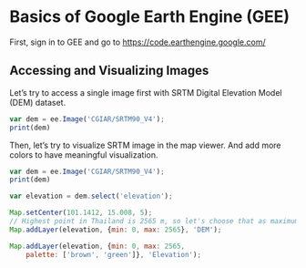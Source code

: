 # Basics of Google Earth Engine (GEE)

First, sign in to GEE and go to https://code.earthengine.google.com/

## Accessing and Visualizing Images

Let’s try to access a single image first with SRTM Digital Elevation Model (DEM) dataset.

```javascript
var dem = ee.Image('CGIAR/SRTM90_V4'); 
print(dem)
```

Then, let’s try to visualize SRTM image in the map viewer. And add more colors to have meaningful visualization.

```javascript
var dem = ee.Image('CGIAR/SRTM90_V4');
print(dem)

var elevation = dem.select('elevation'); 

Map.setCenter(101.1412, 15.008, 5);
// Highest point in Thailand is 2565 m, so let's choose that as maximum value of visualization
Map.addLayer(elevation, {min: 0, max: 2565}, 'DEM');

Map.addLayer(elevation, {min: 0, max: 2565, 
	palette: ['brown', 'green']}, 'Elevation');

```
